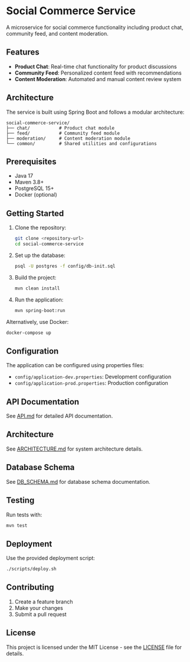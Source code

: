 # Social Commerce Service

A microservice for social commerce functionality including product chat, community feed, and content moderation.

## Features

- **Product Chat**: Real-time chat functionality for product discussions
- **Community Feed**: Personalized content feed with recommendations
- **Content Moderation**: Automated and manual content review system

## Architecture

The service is built using Spring Boot and follows a modular architecture:

```
social-commerce-service/
├── chat/           # Product chat module
├── feed/           # Community feed module
├── moderation/     # Content moderation module
└── common/         # Shared utilities and configurations
```

## Prerequisites

- Java 17
- Maven 3.8+
- PostgreSQL 15+
- Docker (optional)

## Getting Started

1. Clone the repository:
   ```bash
   git clone <repository-url>
   cd social-commerce-service
   ```

2. Set up the database:
   ```bash
   psql -U postgres -f config/db-init.sql
   ```

3. Build the project:
   ```bash
   mvn clean install
   ```

4. Run the application:
   ```bash
   mvn spring-boot:run
   ```

Alternatively, use Docker:
```bash
docker-compose up
```

## Configuration

The application can be configured using properties files:
- `config/application-dev.properties`: Development configuration
- `config/application-prod.properties`: Production configuration

## API Documentation

See [API.md](docs/API.md) for detailed API documentation.

## Architecture

See [ARCHITECTURE.md](docs/ARCHITECTURE.md) for system architecture details.

## Database Schema

See [DB_SCHEMA.md](docs/DB_SCHEMA.md) for database schema documentation.

## Testing

Run tests with:
```bash
mvn test
```

## Deployment

Use the provided deployment script:
```bash
./scripts/deploy.sh
```

## Contributing

1. Create a feature branch
2. Make your changes
3. Submit a pull request

## License

This project is licensed under the MIT License - see the [LICENSE](LICENSE) file for details.
